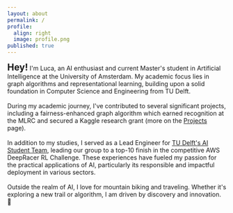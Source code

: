 ```yaml
---
layout: about
permalink: /
profile:
  align: right
  image: profile.png
published: true
---
```


<h2 style="display: inline;">Hey!</h2><p style="display: inline;"> I'm Luca, an AI enthusiast and current Master's student in Artificial Intelligence at the University of Amsterdam. My academic focus lies in graph algorithms and representational learning, building upon a solid foundation in Computer Science and Engineering from TU Delft.<br><br></p>   

<p style="display: inline;">During my academic journey, I've contributed to several significant projects, including a fairness-enhanced graph algorithm which earned recognition at the MLRC and secured a Kaggle research grant (more on the <a href="/projects/">Projects</a> page). <br><br></p>   

<p style="display: inline;"> In addition to my studies, I served as a Lead Engineer for <a href="https://www.teamepoch.net/">TU Delft's AI Student Team</a>, leading our group to a top-10 finish in the competitive AWS DeepRacer RL Challenge. These experiences have fueled my passion for the practical applications of AI, particularly its responsible and impactful deployment in various sectors.<br><br></p>


<p style="display: inline;">Outside the realm of AI, I love for mountain biking and traveling. Whether it's exploring a new trail or algorithm, I am driven by discovery and innovation. 🚀</p>